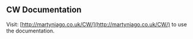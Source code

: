 ## CW Documentation

Visit: [http://martynjago.co.uk/CW/](http://martynjago.co.uk/CW/) to use the documentation.
